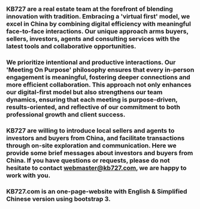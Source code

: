 ### KB727 are a real estate team at the forefront of blending innovation with tradition. Embracing a 'virtual first' model, we excel in China by combining digital efficiency with meaningful face-to-face interactions. Our unique approach arms buyers, sellers, investors, agents and consulting services with the latest tools and collaborative opportunities.
### We prioritize intentional and productive interactions. Our 'Meeting On Purpose' philosophy ensures that every in-person engagement is meaningful, fostering deeper connections and more efficient collaboration. This approach not only enhances our digital-first model but also strengthens our team dynamics, ensuring that each meeting is purpose-driven, results-oriented, and reflective of our commitment to both professional growth and client success.
### KB727 are willing to introduce local sellers and agents to investors and buyers from China, and facilitate transactions through on-site exploration and communication. Here we provide some brief messages about investors and buyers from China. If you have questions or requests, please do not hesitate to contact webmaster@kb727.com, we are happy to work with you.
### KB727.com is an one-page-website with English & Simplified Chinese version using bootstrap 3.
